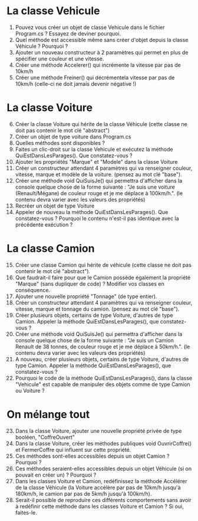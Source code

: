 ﻿# La classe Vehicule

1) Pouvez vous créer un objet de classe Vehicule dans le fichier Program.cs ? Essayez de deviner pourquoi.
2) Quel méthode est accessible même sans créer d'objet depuis la classe Véhicule ? Pourquoi ?
3) Ajouter un nouveau constructeur à 2 paramètres qui permet en plus de spécifier une couleur et une vitesse.
4) Créer une méthode Accelerer() qui incrémente la vitesse par pas de 10km/h
5) Créer une méthode Freiner() qui décrémentela vitesse par pas de 10km/h (celle-ci ne doit jamais devenir négative !)

# La classe Voiture

6) Créer la classe Voiture qui hérite de la classe Véhicule (cette classe ne doit pas contenir le mot clé "abstract")
7) Créer un objet de type voiture dans Program.cs
8) Quelles méthodes sont disponibles ?
9) Faites un clic-droit sur la classe Vehicule et exécutez la méthode QuiEstDansLesParages(). Que constatez-vous ?
10) Ajouter les propriétés "Marque" et "Modele" dans la classe Voiture 
11) Créer un constructeur attendant 4 paramètres qui va renseigner couleur, vitesse, marque et modèle de la voiture. (pensez au mot clé "base").
12) Créer une méthode void QuiSuisJe() qui permettra d'afficher dans la console quelque chose de la forme suivante : "Je suis une voiture (Renault/Mégane) de couleur rouge et je me déplace à 100km/h.". (le contenu devra varier avec les valeurs des propriétés)
13) Recréer un objet de type Voiture
14) Appeler de nouveau la méthode QuiEstDansLesParages(). Que constatez-vous ? Pourquoi le contenu n'est-il pas identique avec la précédente exécution ?

# La classe Camion

15) Créer une classe Camion qui hérite de véhicule (cette classe ne doit pas contenir le mot clé "abstract").
16) Que faudrait-il faire pour que le Camion possède également la propriété "Marque" (sans dupliquer de code) ? Modifier vos classes en conséquence.
17) Ajouter une nouvelle propriété "Tonnage" (de type entier).
18) Créer un constructeur attendant 4 paramètres qui va renseigner couleur, vitesse, marque et tonnage du camion. (pensez au mot clé "base").
19) Créer plusieurs objets, certains de type Voiture, d'autres de type Camion. Appeler la méthode QuiEstDansLesParages(), que constatez-vous ?
20) Créer une méthode void QuiSuisJe() qui permettra d'afficher dans la console quelque chose de la forme suivante : "Je suis un Camion Renault de 38 tonnes, de couleur rouge et je me déplace à 50km/h.". (le contenu devra varier avec les valeurs des propriétés)
21) A nouveau, créer plusieurs objets, certains de type Voiture, d'autres de type Camion. Appeler la méthode QuiEstDansLesParages(), que constatez-vous ?
22) Pourquoi le code de la méthode QuiEstDansLesParages(), dans la classe "Vehicule" est capable de manipuler des objets comme de type Camion ou Voiture ?

# On mélange tout

23) Dans la classe Voiture, ajouter une nouvelle propriété privée de type booléen, "CoffreOuvert"
24) Dans la classe Voiture, créer les méthodes publiques void OuvrirCoffre() et FermerCoffre qui influent sur cette propriété.
25) Ces méthodes sont-elles accessibles depuis un objet Camion ? Pourquoi ?
26) Ces méthodes  seraient-elles accessibles depuis un objet Véhicule (si on pouvait en créer un) ? Pourquoi ?
27) Dans les classes Voiture et Camion, redéfinissez la méthode Accélérer de la classe Véhicule (la Voiture accélère par pas de 10km/h jusqu'à 180km/h, le camion par pas de 5km/h jusqu'à 100km/h).
28) Serait-il possible de reproduire ces différents comportements sans avoir à redéfinir cette méthode dans les classes Voiture et Camion ? Si oui, faites-le.
